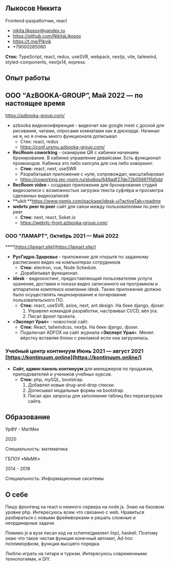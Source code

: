 ## Лыкосов Никита

Frontend-разработчик, react

- [nikita.likosov@yandex.ru](mailto:nikita.likosov@yandex.ru)
- https://github.com/NikitaLikosov
- https://t.me/Pikyik
- +79000285080

**Стек:** TypeScript, react, redux, useSVR, webpack, nextjs, vite, tailewind, styled-components, nextjs14, express. 

## Опыт работы

## ООО “AzBOOKA-GROUP”**, Май 2022 — по настоящее время**

https://azbooka-group.com/

- azbooka видеоконференция - видеочат как google meet с доской для рисования, чатами, опросами комнатами как в дискорде. Начинал не я, но я очень много функционала дописывал
    - Стек: react, redux
    - https://conf.ursmu.azbooka-group.com/
- **RecRoom coworking** - сканируем QR с кабинки начинаем бронирование. В кабинке управление девайсами. Есть функционал промокодов. Кабинка это либо капсула для сна либо коворкинг.
    - **Стек:** react, next, useSWR
    - Разрабатывал приложение с нуля, сопровождал, масштабировал
    - https://coworking.rec-room.ru/studios/649adf27de72b056611fd0dd
- **RecRoom video -** создавал приложение для бронирования студий видеозаписи с возможностью загрузки текста суфлёра и просмотра сделанных видеозаписей
- **uikit:**https://www.npmjs.com/package/idesk-ui?activeTab=readme
- **webrtc peer to peer** сайт для связи между пользователями по peer to peer
    - **Стек:** next, react, Soket.io
    - https://webrtc-front.azbooka-group.com/

### **ООО "ЛАМАРТ", Октябрь 2021 — Май 2022**

  ****[https://lamart.site](https://lamart.site/)

- **РусГидро.Здоровье** - приложение для открытя по заданному расписанию видео на компьютерах сотрудников
    - **Стек:** electron, vue, Node Schedule.
    - Дорабатывал функционал.
- **idesk** - видеохостинг, предоставляющий пользователям услуги хранения, доставки и показа видео записанного на програмном и аппаратном комплекск компании idesk. Также приложение должно было осуществлять лицензирование и логирование пользовательского ПО.
    - **Стек:** react, useSVR, axios, next, ant design. На беке django, djoser.
        1. Управлял командой разработки, настраивал CI/CD, вёл jira.
        2. Писал фронт проекта.  
- «**Эксперт Урал**» - новостной сайт.
    - **Стек:** React, tailwindcss, nextjs. На беке django, djoser.
    - Подключал ADFOX на сайт журнала «**Эксперт Урал**». Менял вёрстку вставляя блоки c рекламой если она загрузилась.

### Учебный центр континуум Июнь 2021 — август 2021 [https://kontinuum.online](https://kontinuum.online/)

- **Сайт, админ панель континуум** для менеджеров по продажам, преподователей и учеников учебных курсов.
    - **Стек:** php, mySQL, bootstrap.
        1. Добавлял новые drug-and-drop списки.
        2. Дописывал модальные формы на bootstrap.
        3. Писал ajax запросы для заполнения таблиц без перезагрузки сайта.

### 

## Образование

УрФУ - МатМех

2020

Специальность: математика

ГБПОУ «МиМК»

2014 - 2018

Специальность: Информационные сиситемы

## О себе

Пишу фронтенд на react и немного сервера на node.js. Знаю на базовом уровне php.  Интересуюсь всем что связанно с web. Нравиться разбираться с новыми фреймворками и решать сложные и неординарные задачи.

Помимо js в вузе писал код на scheme(диалект lisp), haskell. Поэтому знаю что такое чистая функция конечный автомат, Ad-hoc поллиморфизм, функции высшего порядка. 

Люблю играть на гитаре и туризм. Интересуюсь современными технологиями, и DIY. 